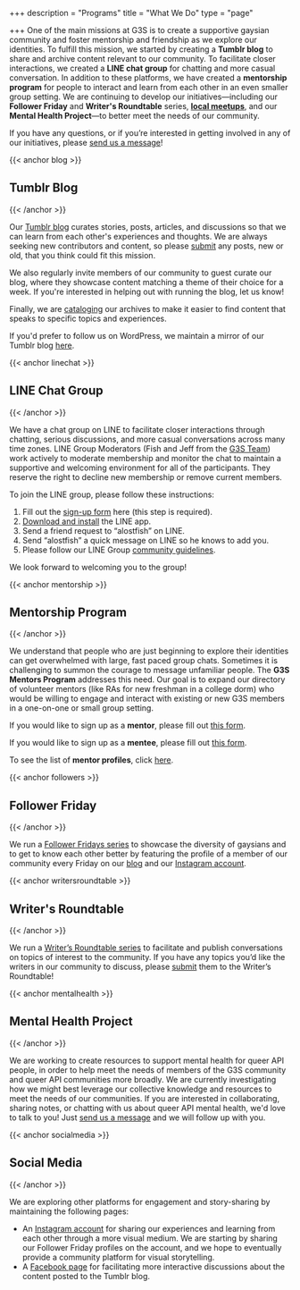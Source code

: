 +++
description = "Programs"
title = "What We Do"
type = "page"

+++
One of the main missions at G3S is to create a supportive gaysian community and foster mentorship and friendship as we explore our identities. To fulfill this mission, we started by creating a __Tumblr blog__ to share and archive content relevant to our community. To facilitate closer interactions, we created a __LINE chat group__ for chatting and more casual conversation. In addition to these platforms, we have created a __mentorship program__ for people to interact and learn from each other in an even smaller group setting. We are continuing to develop our initiatives—including our __Follower Friday__ and __Writer's Roundtable__ series, [__local meetups__](/meetups), and our __Mental Health Project__—to better meet the needs of our community.

If you have any questions, or if you’re interested in getting involved in any of our initiatives, please [send us a message](/contact)!

{{< anchor blog >}}
## Tumblr Blog
{{< /anchor >}}

Our [Tumblr blog](//gaysianthirdspace.tumblr.com) curates stories, posts, articles, and discussions so that we can learn from each other's experiences and thoughts. We are always seeking new contributors and content, so please [submit](//gaysianthirdspace.tumblr.com/submit) any posts, new or old, that you think could fit this mission.

We also regularly invite members of our community to guest curate our blog, where they showcase content matching a theme of their choice for a week. If you're interested in helping out with running the blog, let us know!

Finally, we are [cataloging](//gaysianthirdspace.tumblr.com/tags) our archives to make it easier to find content that speaks to specific topics and experiences.

If you'd prefer to follow us on WordPress, we maintain a mirror of our Tumblr blog [here](//gaysianthirdspacev2.wordpress.com/).

{{< anchor linechat >}}
## LINE Chat Group
{{< /anchor >}}

We have a chat group on LINE to facilitate closer interactions through chatting, serious discussions, and more casual conversations across many time zones. LINE Group Moderators (Fish and Jeff from the [G3S Team](/about#team)) work actively to moderate membership and monitor the chat to maintain a supportive and welcoming environment for all of the participants. They reserve the right to decline new membership or remove current members.

To join the LINE group, please follow these instructions:

1. Fill out the [sign-up form](//docs.google.com/forms/d/1et74jeWtk1F0Q667p-cWpZLmKaWFN0FJyHZ-_M9kHVs/edit) here (this step is required).
2. [Download and install](//line.me/en/download) the LINE app.
3. Send a friend request to “alostfish” on LINE.
4. Send “alostfish” a quick message on LINE so he knows to add you.
5. Please follow our LINE Group [community guidelines](//docs.google.com/document/d/1bPTXCXAYPnEbOu428BZbERMQEdl5_RKLLNzAM3RuwK4/edit?usp=sharing).

We look forward to welcoming you to the group!

{{< anchor mentorship >}}
## Mentorship Program
{{< /anchor >}}

We understand that people who are just beginning to explore their identities can get overwhelmed with large, fast paced group chats. Sometimes it is challenging to summon the courage to message unfamiliar people. The __G3S Mentors Program__ addresses this need. Our goal is to expand our directory of volunteer mentors (like RAs for new freshman in a college dorm) who would be willing to engage and interact with existing or new G3S members in a one-on-one or small group setting.

If you would like to sign up as a __mentor__, please fill out [this form](//docs.google.com/forms/d/e/1FAIpQLSd2FvWZ0IQhHNVpH4L05bPFnX3Bl8C-1fW7pntc52HxIieY0g/viewform?c=0&w=1).

If you would like to sign up as a __mentee__, please fill out [this form](//docs.google.com/forms/d/e/1FAIpQLSdyfccqu3Ngg18KvDpURP_LCmTArBQgBlslHLyjo6SXTXICqg/viewform?c=0&w=1).

To see the list of __mentor profiles__, click [here](//docs.google.com/spreadsheets/d/1a4RyU_K5hpO7BnNe2gZpwoxDOhkzzw-Rd6aXTucImPM/edit?usp=sharing).

{{< anchor followers >}}
## Follower Friday
{{< /anchor >}}

We run a [Follower Fridays series](//gaysianthirdspace.tumblr.com/tagged/followerfriday) to showcase the diversity of gaysians and to get to know each other better by featuring the profile of a member of our community every Friday on our [blog](//gaysianthirdspace.tumblr.com) and our [Instagram account](//www.instagram.com/gaysianthirdspace/).

{{< anchor writersroundtable >}}
## Writer's Roundtable
{{< /anchor >}}

We run a [Writer’s Roundtable series](//gaysianthirdspace.tumblr.com/tagged/askG3S/chrono) to facilitate and publish conversations on topics of interest to the community. If you have any topics you’d like the writers in our community to discuss, please [submit](//gaysianthirdspace.tumblr.com/writers-roundtable) them to the Writer’s Roundtable!

{{< anchor mentalhealth >}}
## Mental Health Project
{{< /anchor >}}

We are working to create resources to support mental health for queer API people, in order to help meet the needs of members of the G3S community and queer API communities more broadly. We are currently investigating how we might best leverage our collective knowledge and resources to meet the needs of our communities. If you are interested in collaborating, sharing notes, or chatting with us about queer API mental health, we'd love to talk to you! Just [send us a message](/contact) and we will follow up with you.

{{< anchor socialmedia >}}
## Social Media
{{< /anchor >}}

We are exploring other platforms for engagement and story-sharing by maintaining the following pages:

- An [Instagram account](//www.instagram.com/gaysianthirdspace/) for sharing our experiences and learning from each other through a more visual medium. We are starting by sharing our Follower Friday profiles on the account, and we hope to eventually provide a community platform for visual storytelling.
- A [Facebook page](//www.facebook.com/gaysianthirdspace) for facilitating more interactive discussions about the content posted to the Tumblr blog.

